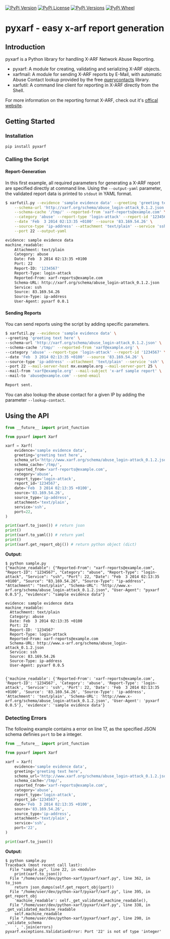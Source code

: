 [![PyPi Version](https://img.shields.io/pypi/v/pyxarf.svg)](https://pypi.python.org/pypi/pyxarf)
[![PyPi License](https://img.shields.io/pypi/l/pyxarf.svg)](https://pypi.python.org/pypi/pyxarf)
[![PyPi Versions](https://img.shields.io/pypi/pyversions/pyxarf.svg)](https://pypi.python.org/pypi/pyxarf)
[![PyPi Wheel](https://img.shields.io/pypi/wheel/pyxarf.svg)](https://pypi.python.org/pypi/pyxarf)

# pyxarf - easy x-arf report generation

## Introduction

pyxarf is a Python library for handling X-ARF Network Abuse Reporting.

* pyxarf: A module for creating, validating and serializing X-ARF objects.
* xarfmail: A module for sending X-ARF reports by E-Mail, with automatic Abuse Contact lookup provided by the free [querycontacts](https://pypi.python.org/pypi/querycontacts/) library.
* xarfutil: A command line client for reporting in X-ARF directly from the Shell.

For more information on the reporting format X-ARF, check out it's [offical website](http://www.xarf.org).

## Getting Started

### Installation

```bash
pip install pyxarf
```

### Calling the Script

#### Report-Generation

In this first example, all required parameters for generating a X-ARF report are
specified directly at command line. Using the `--output-yaml` parameter, the
validated report data is printed to `stdout` in YAML format.

```bash
$ xarfutil.py --evidence 'sample evidence data' --greeting 'greeting text here' \
    --schema-url 'http://xarf.org/schema/abuse_login-attack_0.1.2.json' \
    --schema-cache '/tmp/' --reported-from 'xarf-reports@example.com' \
    --category 'abuse' --report-type 'login-attack' --report-id '1234567' \
    --date 'Feb  3 2014 02:13:35 +0100' --source '83.169.54.26' \
    --source-type 'ip-address' --attachment 'text/plain' --service 'ssh' \
    --port 22 --output-yaml

evidence: sample evidence data
machine_readable:
    Attachment: text/plain
    Category: abuse
    Date: Feb  3 2014 02:13:35 +0100
    Port: 22
    Report-ID: '1234567'
    Report-Type: login-attack
    Reported-From: xarf-reports@example.com
    Schema-URL: http://xarf.org/schema/abuse_login-attack_0.1.2.json
    Service: ssh
    Source: 83.169.54.26
    Source-Type: ip-address
    User-Agent: pyxarf 0.0.1
```

#### Sending Reports

You can send reports using the script by adding specific parameters.

```bash
$ xarfutil.py --evidence 'sample evidence data' \
--greeting 'greeting text here' \
--schema-url 'http://xarf.org/schema/abuse_login-attack_0.1.2.json' \
--schema-cache '/tmp/' --reported-from 'xarf@example.org' \
--category 'abuse' --report-type 'login-attack' --report-id '1234567' \
--date 'Feb  3 2014 02:13:35 +0100' --source '83.169.54.26' \
--source-type 'ip-address' --attachment 'text/plain' --service 'ssh' \
--port 22 --mail-server-host mx.example.org --mail-server-port 25 \
--mail-from 'xarf@example.org' --mail-subject 'x-arf sample report' \
--mail-to 'abuse@example.com' --send-email

Report sent.
```

You can also lookup the abuse contact for a given IP by adding the parameter `--lookup-contact`.



## Using the API

```python
from __future__ import print_function

from pyxarf import Xarf

xarf = Xarf(
    evidence='sample evidence data',
    greeting='greeting text here',
    schema_url='http://www.xarf.org/schema/abuse_login-attack_0.1.2.json',
    schema_cache='/tmp/',
    reported_from='xarf-reports@example.com',
    category='abuse',
    report_type='login-attack',
    report_id='1234567',
    date='Feb  3 2014 02:13:35 +0100',
    source='83.169.54.26',
    source_type='ip-address',
    attachment='text/plain',
    service='ssh',
    port=22,
)

print(xarf.to_json()) # return json
print()
print(xarf.to_yaml()) # return yaml
print()
print(xarf.get_report_obj()) # return python object (dict)
```

**Output:**

```
$ python sample.py
{"machine_readable": {"Reported-From": "xarf-reports@example.com", "Report-ID": "1234567", "Category": "abuse", "Report-Type": "login-attack", "Service": "ssh", "Port": 22, "Date": "Feb  3 2014 02:13:35 +0100", "Source": "83.169.54.26", "Source-Type": "ip-address", "Attachment": "text/plain", "Schema-URL": "http://www.x-arf.org/schema/abuse_login-attack_0.1.2.json", "User-Agent": "pyxarf 0.0.5"}, "evidence": "sample evidence data"}

evidence: sample evidence data
machine_readable:
  Attachment: text/plain
  Category: abuse
  Date: Feb  3 2014 02:13:35 +0100
  Port: 22
  Report-ID: '1234567'
  Report-Type: login-attack
  Reported-From: xarf-reports@example.com
  Schema-URL: http://www.x-arf.org/schema/abuse_login-attack_0.1.2.json
  Service: ssh
  Source: 83.169.54.26
  Source-Type: ip-address
  User-Agent: pyxarf 0.0.5


{'machine_readable': {'Reported-From': 'xarf-reports@example.com', 'Report-ID': '1234567', 'Category': 'abuse', 'Report-Type': 'login-attack', 'Service': 'ssh', 'Port': 22, 'Date': 'Feb  3 2014 02:13:35 +0100', 'Source': '83.169.54.26', 'Source-Type': 'ip-address', 'Attachment': 'text/plain', 'Schema-URL': 'http://www.x-arf.org/schema/abuse_login-attack_0.1.2.json', 'User-Agent': 'pyxarf 0.0.5'}, 'evidence': 'sample evidence data'}
```


### Detecting Errors

The following example contains a error on line 17, as the specified JSON schema
definies `port` to be a integer.

```python
from __future__ import print_function

from pyxarf import Xarf

xarf = Xarf(
    evidence='sample evidence data',
    greeting='greeting text here',
    schema_url='http://www.xarf.org/schema/abuse_login-attack_0.1.2.json',
    schema_cache='/tmp/',
    reported_from='xarf-reports@example.com',
    category='abuse',
    report_type='login-attack',
    report_id='1234567',
    date='Feb  3 2014 02:13:35 +0100',
    source='83.169.54.26',
    source_type='ip-address',
    attachment='text/plain',
    service='ssh',
    port='22',
)

print(xarf.to_json())

```
**Output:**

```
$ python sample.py
Traceback (most recent call last):
  File "sample.py", line 22, in <module>
    print(xarf.to_json())
  File "/home/user/dev/python-xarf/pyxarf/xarf.py", line 362, in to_json
    return json_dumps(self.get_report_obj(part))
  File "/home/user/dev/python-xarf/pyxarf/xarf.py", line 395, in get_report_obj
    'machine_readable': self._get_validated_machine_readable(),
  File "/home/user/dev/python-xarf/pyxarf/xarf.py", line 338, in _get_validated_machine_readable
    self.machine_readable
  File "/home/user/dev/python-xarf/pyxarf/xarf.py", line 290, in _validate_schema
    ', '.join(errors)
pyxarf.exceptions.ValidationError: Port '22' is not of type 'integer'
```
